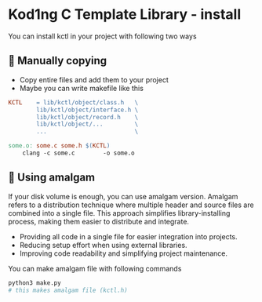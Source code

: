 # Kod1ng C Template Library - install

You can install kctl in your project with following two ways

## 📌 Manually copying

- Copy entire files and add them to your project
- Maybe you can write makefile like this

```makefile
KCTL	= lib/kctl/object/class.h	\
		lib/kctl/object/interface.h	\
		lib/kctl/object/record.h	\
		lib/kctl/object/...			\
		...							\

some.o: some.c some.h $(KCTL)
	clang -c some.c        -o some.o
```

## 📌 Using amalgam

If your disk volume is enough, you can use amalgam version.
Amalgam refers to a distribution technique where multiple header and source
files are combined into a single file.
This approach simplifies library-installing process, making them easier
to distribute and integrate.

- Providing all code in a single file for easier integration into projects.
- Reducing setup effort when using external libraries.
- Improving code readability and simplifying project maintenance.

You can make amalgam file with following commands

```bash
python3 make.py
# this makes amalgam file (kctl.h)
```
